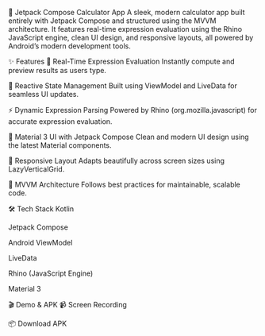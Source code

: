 📱 Jetpack Compose Calculator App
A sleek, modern calculator app built entirely with Jetpack Compose and structured using the MVVM architecture. It features real-time expression evaluation using the Rhino JavaScript engine, clean UI design, and responsive layouts, all powered by Android’s modern development tools.

✨ Features
🧮 Real-Time Expression Evaluation
Instantly compute and preview results as users type.

🔄 Reactive State Management
Built using ViewModel and LiveData for seamless UI updates.

⚡ Dynamic Expression Parsing
Powered by Rhino (org.mozilla.javascript) for accurate expression evaluation.

🎨 Material 3 UI with Jetpack Compose
Clean and modern UI design using the latest Material components.

📱 Responsive Layout
Adapts beautifully across screen sizes using LazyVerticalGrid.

🧠 MVVM Architecture
Follows best practices for maintainable, scalable code.

🛠 Tech Stack
Kotlin

Jetpack Compose

Android ViewModel

LiveData

Rhino (JavaScript Engine)

Material 3

🎬 Demo & APK
📹 Screen Recording

📦 Download APK
